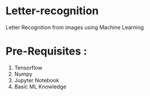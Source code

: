 # Letter-recognition
Letter Recognition from images using Machine Learning 

# Pre-Requisites :
  1. Tensorflow
  2. Numpy
  3. Jupyter Notebook
  4. Basic ML Knowledge
  

